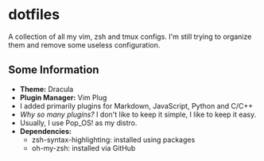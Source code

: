 # dotfiles

A collection of all my vim, zsh and tmux configs. I'm still trying to organize them and remove some useless configuration.

## Some Information

- **Theme:** Dracula
- **Plugin Manager:** Vim Plug
- I added primarily plugins for Markdown, JavaScript, Python and C/C++
- *Why so many plugins?* I don't like to keep it simple, I like to keep it easy.
- Usually, I use Pop_OS! as my distro.
- **Dependencies:**
    - zsh-syntax-highlighting: installed using packages
    - oh-my-zsh: installed via GitHub
